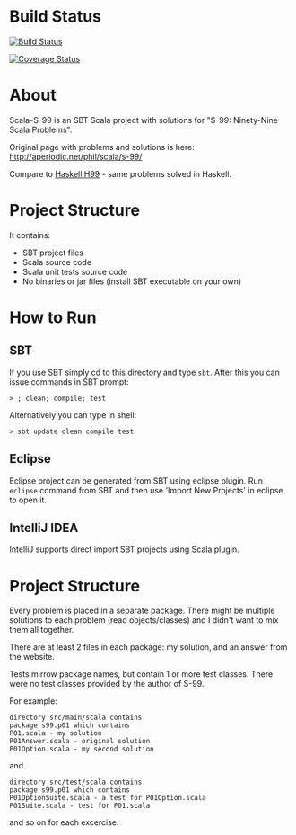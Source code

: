 Build Status
======
[![Build Status](https://travis-ci.org/izmailoff/scala-s-99.png?branch=master)](https://travis-ci.org/izmailoff/scala-s-99)

[![Coverage Status](https://coveralls.io/repos/izmailoff/scala-s-99/badge.png?branch=master&service=github)](https://coveralls.io/github/izmailoff/scala-s-99?branch=master)

About
======

Scala-S-99 is an SBT Scala project with solutions for
"S-99: Ninety-Nine Scala Problems".

Original page with problems and solutions is here:
http://aperiodic.net/phil/scala/s-99/

Compare to [Haskell H99](https://github.com/izmailoff/haskell-h99) - same problems solved in Haskell.

Project Structure
======

It contains:

* SBT project files
* Scala source code
* Scala unit tests source code
* No binaries or jar files (install SBT executable on your own)


How to Run
======

SBT
------

If you use SBT simply cd to this directory and type `sbt`.
After this you can issue commands in SBT prompt:

    > ; clean; compile; test

Alternatively you can type in shell:

    > sbt update clean compile test

Eclipse
------

Eclipse project can be generated from SBT using eclipse
plugin. Run `eclipse` command from SBT and then use
'Import New Projects' in eclipse to open it.

IntelliJ IDEA
------
IntelliJ supports direct import SBT projects using Scala plugin.

Project Structure
======

Every problem is placed in a separate package. There might be multiple
solutions to each problem (read objects/classes) and I didn't want to
mix them all together.

There are at least 2 files in each package: my solution, and an answer
from the website.

Tests mirrow package names, but contain 1 or more test classes.
There were no test classes provided by the author of S-99.

For example:

    directory src/main/scala contains
    package s99.p01 which contains
    P01.scala - my solution
    P01Answer.scala - original solution
    P01Option.scala - my second solution

and

    directory src/test/scala contains
    package s99.p01 which contains
    P01OptionSuite.scala - a test for P01Option.scala
    P01Suite.scala - test for P01.scala

and so on for each excercise.

